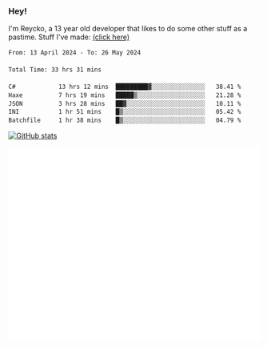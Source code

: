 ### Hey!
I'm Reycko, a 13 year old developer that likes to do some other stuff as a pastime.
Stuff I've made: [(click here)](https://pastebin.com/raw/QiNpEYja)

<!--START_SECTION:wakasection-->

```txt
From: 13 April 2024 - To: 26 May 2024

Total Time: 33 hrs 31 mins

C#            13 hrs 12 mins  █████████▓░░░░░░░░░░░░░░░   38.41 %
Haxe          7 hrs 19 mins   █████▒░░░░░░░░░░░░░░░░░░░   21.28 %
JSON          3 hrs 28 mins   ██▓░░░░░░░░░░░░░░░░░░░░░░   10.11 %
INI           1 hr 51 mins    █▒░░░░░░░░░░░░░░░░░░░░░░░   05.42 %
Batchfile     1 hr 38 mins    █▒░░░░░░░░░░░░░░░░░░░░░░░   04.79 %
```

<!--END_SECTION:wakasection-->

[![GitHub stats](https://github-readme-stats.vercel.app/api?username=Reycko&show_icons=true&theme=dark&hide_title=true&count_private=true)](https://github.com/anuraghazra/github-readme-stats)

![Metrics](/github-metrics.svg)
